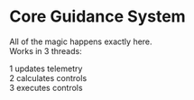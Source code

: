 Core Guidance System
===
All of the magic happens exactly here.  
Works in 3 threads:

  1 updates telemetry  
  2 calculates controls  
  3 executes controls

